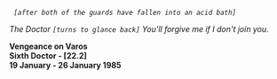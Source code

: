 _&nbsp;_ _`[after both of the guards have fallen into an acid bath]`_

_The Doctor_ _`[turns to glance back]` You'll forgive me if I don't join you._

**Vengeance on Varos  
Sixth Doctor - [22.2]  
19 January - 26 January 1985**
